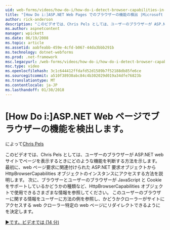 ```yaml
---
uid: web-forms/videos/how-do-i/how-do-i-detect-browser-capabilities-in-aspnet-web-pages
title: "[How Do i:]ASP.NET Web Pages でのブラウザーの機能の検出 |Microsoft ドキュメント"
author: rick-anderson
description: "このビデオでは、Chris Pels としては、ユーザーのブラウザーが ASP.NET web サイトでページを表示するときにどのような機能を判断する方法を示します。 まず、学習 acc. 方法."
ms.author: aspnetcontent
manager: wpickett
ms.date: 06/19/2008
ms.topic: article
ms.assetid: aabfeabb-459e-4cfd-b067-44da3bbb291b
ms.technology: dotnet-webforms
ms.prod: .net-framework
msc.legacyurl: /web-forms/videos/how-do-i/how-do-i-detect-browser-capabilities-in-aspnet-web-pages
msc.type: video
ms.openlocfilehash: 3c1c644412ffdafd52d1589b7f52188db85fe6ce
ms.sourcegitcommit: a510f38930abc84c4b302029d019a34dfe76823b
ms.translationtype: MT
ms.contentlocale: ja-JP
ms.lasthandoff: 01/30/2018
---
```

<a name="how-do-i-detect-browser-capabilities-in-aspnet-web-pages"></a>[How Do i:]ASP.NET Web ページでブラウザーの機能を検出します。
====================
によって[Chris Pels](https://twitter.com/chrispels)

このビデオでは、Chris Pels としては、ユーザーのブラウザーが ASP.NET web サイトでページを表示するときにどのような機能を判断する方法を示します。 最初に、web ページ要求に関連付けられた ASP.NET 要求オブジェクトから HttpBrowserCapabilities オブジェクトのインスタンスにアクセスする方法を説明します。 次に、ブラウザーとユーザーのブラウザーが JavaScript と Cookie をサポートしているかどうかの種類など、HttpBrowserCapabilities オブジェクトで使用できるさまざまな情報を参照してください。 このユーザーのブラウザーに関する情報をユーザーに方法の例を参照し、かどうかクローラーがサイトにアクセスする web クローラー特定の web ページにリダイレクトできるようにを決定します。

[&#9654;です。ビデオでは (14 分)](https://channel9.msdn.com/Blogs/ASP-NET-Site-Videos/how-do-i-detect-browser-capabilities-in-aspnet-web-pages)
